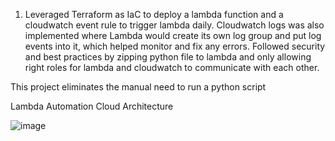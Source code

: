 1. Leveraged Terraform as IaC to deploy a lambda function and a cloudwatch event rule to trigger lambda daily.
  Cloudwatch logs was also implemented where Lambda would create its own log group and put log events into it, which helped monitor and fix any errors.
  Followed security and best practices by zipping python file to lambda and only allowing right roles for lambda and cloudwatch to communicate with each other.


This project eliminates the manual need to run a python script

Lambda Automation Cloud Architecture

![image](https://github.com/user-attachments/assets/1c4df5c3-d2e6-4a5f-9b90-84703cb5424d)
